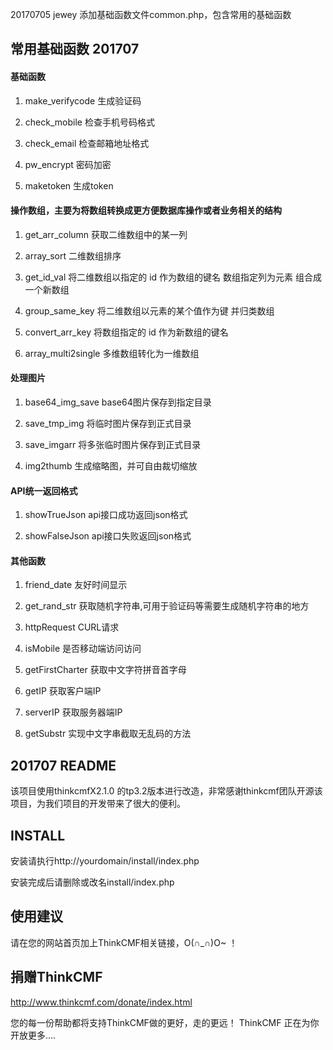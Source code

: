 20170705 jewey
添加基础函数文件common.php，包含常用的基础函数

## 常用基础函数	201707

#### 基础函数

1. make_verifycode 	生成验证码

1. check_mobile 	检查手机号码格式

1. check_email 	检查邮箱地址格式

1. pw_encrypt 	密码加密

1. maketoken 	生成token

#### 操作数组，主要为将数组转换成更方便数据库操作或者业务相关的结构

1. get_arr_column 	获取二维数组中的某一列

1. array_sort 	二维数组排序

1. get_id_val 	将二维数组以指定的 id 作为数组的键名 数组指定列为元素 组合成一个新数组

1. group_same_key 	将二维数组以元素的某个值作为键 并归类数组

1. convert_arr_key 	将数组指定的 id 作为新数组的键名

1. array_multi2single 	多维数组转化为一维数组

#### 处理图片
1. base64_img_save 	base64图片保存到指定目录

1. save_tmp_img 	将临时图片保存到正式目录

1. save_imgarr 	将多张临时图片保存到正式目录

1. img2thumb 	生成缩略图，并可自由裁切缩放


#### API统一返回格式
1. showTrueJson 	api接口成功返回json格式    

1. showFalseJson 	api接口失败返回json格式  

#### 其他函数

1. friend_date 	友好时间显示

1. get_rand_str 	获取随机字符串,可用于验证码等需要生成随机字符串的地方

1. httpRequest 	CURL请求

1. isMobile 	是否移动端访问访问

1. getFirstCharter 	获取中文字符拼音首字母

1. getIP 	获取客户端IP

1. serverIP 	获取服务器端IP

1. getSubstr 	实现中文字串截取无乱码的方法



## 201707 README
该项目使用thinkcmfX2.1.0 的tp3.2版本进行改造，非常感谢thinkcmf团队开源该项目，为我们项目的开发带来了很大的便利。


## INSTALL
安装请执行http://yourdomain/install/index.php

安装完成后请删除或改名install/index.php


## 使用建议

请在您的网站首页加上ThinkCMF相关链接，O(∩_∩)O~ ！
  
## 捐赠ThinkCMF
http://www.thinkcmf.com/donate/index.html
  
您的每一份帮助都将支持ThinkCMF做的更好，走的更远！
ThinkCMF 正在为你开放更多....
